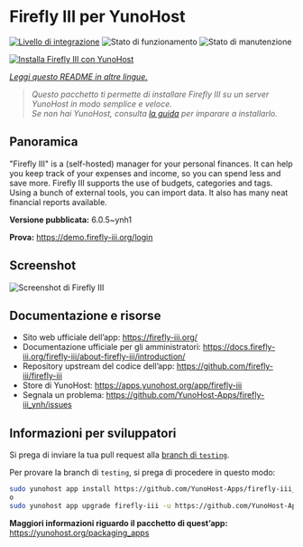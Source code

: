 <!--
N.B.: Questo README è stato automaticamente generato da <https://github.com/YunoHost/apps/tree/master/tools/readme_generator>
NON DEVE essere modificato manualmente.
-->

# Firefly III per YunoHost

[![Livello di integrazione](https://dash.yunohost.org/integration/firefly-iii.svg)](https://dash.yunohost.org/appci/app/firefly-iii) ![Stato di funzionamento](https://ci-apps.yunohost.org/ci/badges/firefly-iii.status.svg) ![Stato di manutenzione](https://ci-apps.yunohost.org/ci/badges/firefly-iii.maintain.svg)

[![Installa Firefly III con YunoHost](https://install-app.yunohost.org/install-with-yunohost.svg)](https://install-app.yunohost.org/?app=firefly-iii)

*[Leggi questo README in altre lingue.](./ALL_README.md)*

> *Questo pacchetto ti permette di installare Firefly III su un server YunoHost in modo semplice e veloce.*  
> *Se non hai YunoHost, consulta [la guida](https://yunohost.org/install) per imparare a installarlo.*

## Panoramica

"Firefly III" is a (self-hosted) manager for your personal finances. It can help you keep track of your expenses and income, so you can spend less and save more. Firefly III supports the use of budgets, categories and tags. Using a bunch of external tools, you can import data. It also has many neat financial reports available.


**Versione pubblicata:** 6.0.5~ynh1

**Prova:** <https://demo.firefly-iii.org/login>

## Screenshot

![Screenshot di Firefly III](./doc/screenshots/imac-complete.png)

## Documentazione e risorse

- Sito web ufficiale dell’app: <https://firefly-iii.org/>
- Documentazione ufficiale per gli amministratori: <https://docs.firefly-iii.org/firefly-iii/about-firefly-iii/introduction/>
- Repository upstream del codice dell’app: <https://github.com/firefly-iii/firefly-iii>
- Store di YunoHost: <https://apps.yunohost.org/app/firefly-iii>
- Segnala un problema: <https://github.com/YunoHost-Apps/firefly-iii_ynh/issues>

## Informazioni per sviluppatori

Si prega di inviare la tua pull request alla [branch di `testing`](https://github.com/YunoHost-Apps/firefly-iii_ynh/tree/testing).

Per provare la branch di `testing`, si prega di procedere in questo modo:

```bash
sudo yunohost app install https://github.com/YunoHost-Apps/firefly-iii_ynh/tree/testing --debug
o
sudo yunohost app upgrade firefly-iii -u https://github.com/YunoHost-Apps/firefly-iii_ynh/tree/testing --debug
```

**Maggiori informazioni riguardo il pacchetto di quest’app:** <https://yunohost.org/packaging_apps>
